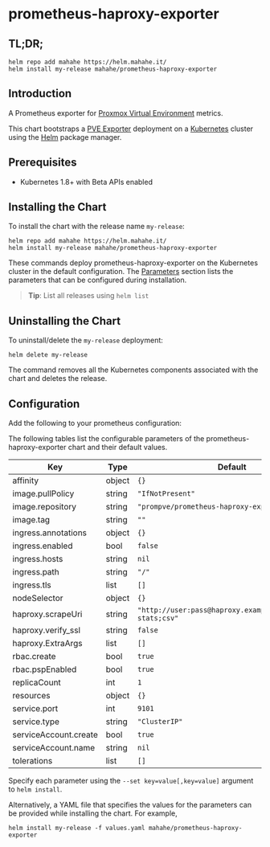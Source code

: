 # prometheus-haproxy-exporter

## TL;DR;

```console
helm repo add mahahe https://helm.mahahe.it/
helm install my-release mahahe/prometheus-haproxy-exporter
```

## Introduction

A Prometheus exporter for [Proxmox Virtual Environment](https://proxmox.com/en/proxmox-ve) metrics.

This chart bootstraps a [PVE Exporter](https://github.com/gesellix/pve-prometheus-exporter) deployment on a [Kubernetes](http://kubernetes.io) cluster using the [Helm](https://helm.sh) package manager.

## Prerequisites

- Kubernetes 1.8+ with Beta APIs enabled

## Installing the Chart

To install the chart with the release name `my-release`:

```console
helm repo add mahahe https://helm.mahahe.it/
helm install my-release mahahe/prometheus-haproxy-exporter
```

These commands deploy prometheus-haproxy-exporter on the Kubernetes cluster in the default configuration. The [Parameters](#parameters) section lists the parameters that can be configured during installation.

> **Tip**: List all releases using `helm list`

## Uninstalling the Chart

To uninstall/delete the `my-release` deployment:

```console
helm delete my-release
```

The command removes all the Kubernetes components associated with the chart and deletes the release.

## Configuration

Add the following to your prometheus configuration:



The following tables list the configurable parameters of the prometheus-haproxy-exporter chart and their default values.

| Key                   | Type   | Default                                                    | Description |
|-----------------------|--------|------------------------------------------------------------|-------------|
| affinity              | object | `{}`                                                       |  |
| image.pullPolicy      | string | `"IfNotPresent"`                                           |  |
| image.repository      | string | `"prompve/prometheus-haproxy-exporter"`                    |  |
| image.tag             | string | `""`                                                       |  |
| ingress.annotations   | object | `{}`                                                       |  |
| ingress.enabled       | bool   | `false`                                                    |  |
| ingress.hosts         | string | `nil`                                                      |  |
| ingress.path          | string | `"/"`                                                      |  |
| ingress.tls           | list   | `[]`                                                       |  |
| nodeSelector          | object | `{}`                                                       |  |
| haproxy.scrapeUri     | string | `"http://user:pass@haproxy.example.com/haproxy?stats;csv"` |  |
| haproxy.verify_ssl    | string | `false`                                                    |  |
| haproxy.ExtraArgs     | list   | `[]`                                                         |  |
| rbac.create           | bool   | `true`                                                     |  |
| rbac.pspEnabled       | bool   | `true`                                                     |  |
| replicaCount          | int    | `1`                                                        |  |
| resources             | object | `{}`                                                       |  |
| service.port          | int    | `9101`                                                     |  |
| service.type          | string | `"ClusterIP"`                                              |  |
| serviceAccount.create | bool   | `true`                                                     |  |
| serviceAccount.name   | string | `nil`                                                      |  |
| tolerations           | list   | `[]`                                                       |  |

Specify each parameter using the `--set key=value[,key=value]` argument to `helm install`.

Alternatively, a YAML file that specifies the values for the parameters can be provided while installing the chart. For example,

```console
helm install my-release -f values.yaml mahahe/prometheus-haproxy-exporter
```
